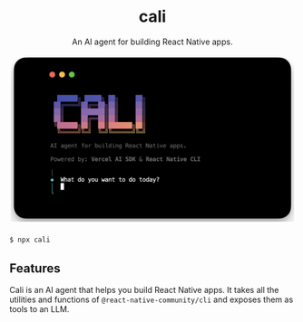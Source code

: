 <div style="text-align: center; margin-bottom: 20px;">
  <h1>cali</h1>
  <p>An AI agent for building React Native apps.</p>
  <img src="./assets/terminal.png" alt="cali" style="width: 500px;" />
</div>

```bash
$ npx cali
```

## Features

Cali is an AI agent that helps you build React Native apps. It takes all the utilities and functions of `@react-native-community/cli` and exposes them as tools to an LLM.

